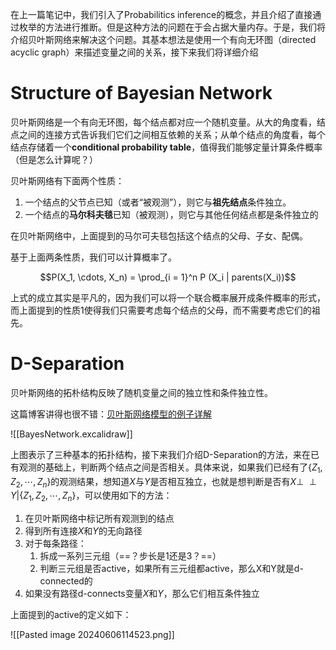 在上一篇笔记中，我们引入了Probabilitics inference的概念，并且介绍了直接通过枚举的方法进行推断。但是这种方法的问题在于会占据大量内存。于是，我们将介绍贝叶斯网络来解决这个问题。其基本想法是使用一个有向无环图（directed acyclic graph）来描述变量之间的关系，接下来我们将详细介绍

# Structure of Bayesian Network


贝叶斯网络是一个有向无环图，每个结点都对应一个随机变量。从大的角度看，结点之间的连接方式告诉我们它们之间相互依赖的关系；从单个结点的角度看，每个结点存储着一个**conditional probability table**，值得我们能够定量计算条件概率（但是怎么计算呢？）

贝叶斯网络有下面两个性质：

1. 一个结点的父节点已知（或者“被观测”），则它与**祖先结点**条件独立。
2. 一个结点的**马尔科夫毯**已知（被观测），则它与其他任何结点都是条件独立的

在贝叶斯网络中，上面提到的马尔可夫毯包括这个结点的父母、子女、配偶。

基于上面两条性质，我们可以计算概率了。

$$P(X_1, \cdots, X_n) = \prod_{i = 1}^n P (X_i | parents(X_i))$$

上式的成立其实是平凡的，因为我们可以将一个联合概率展开成条件概率的形式，而上面提到的性质1使得我们只需要考虑每个结点的父母，而不需要考虑它们的祖先。

# D-Separation

贝叶斯网络的拓朴结构反映了随机变量之间的独立性和条件独立性。

这篇博客讲得也很不错：[贝叶斯网络模型的例子详解](https://blog.csdn.net/qq_41603411/article/details/104708470)

![[BayesNetwork.excalidraw]]

上图表示了三种基本的拓扑结构，接下来我们介绍D-Separation的方法，来在已有观测的基础上，判断两个结点之间是否相关。具体来说，如果我们已经有了$\{Z_1, Z_2, \cdots, Z_n\}$的观测结果，想知道$X$与$Y$是否相互独立，也就是想判断是否有$X\perp \! \! \! \perp Y | \{Z_1, Z_2, \cdots, Z_n\}$，可以使用如下的方法：

1. 在贝叶斯网络中标记所有观测到的结点
2. 得到所有连接$X$和$Y$的无向路径
3. 对于每条路径：
	1. 拆成一系列三元组（==？步长是1还是3？==）
	2. 判断三元组是否active，如果所有三元组都active，那么X和Y就是d-connected的
4. 如果没有路径d-connects变量$X$和$Y$，那么它们相互条件独立

上面提到的active的定义如下：

![[Pasted image 20240606114523.png]]
